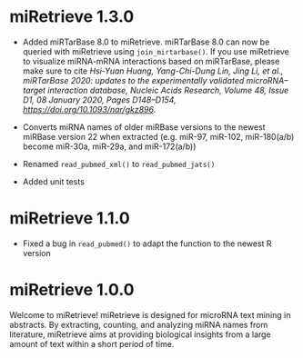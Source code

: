 # miRetrieve 1.3.0

* Added miRTarBase 8.0 to miRetrieve. miRTarBase 8.0 can now be queried
with miRetrieve using `join_mirtarbase()`.
If you use miRetrieve to visualize miRNA-mRNA interactions based on miRTarBase, please 
make sure to cite *Hsi-Yuan Huang, Yang-Chi-Dung Lin, Jing Li, et al.,
miRTarBase 2020: updates to the experimentally validated microRNA–target
interaction database, Nucleic Acids Research, Volume 48, Issue D1,
08 January 2020, Pages D148–D154, https://doi.org/10.1093/nar/gkz896.*

* Converts miRNA names of older miRBase versions to the newest miRBase version 22 
when extracted (e.g. miR-97, miR-102, miR-180(a/b) become miR-30a, miR-29a, 
and miR-172(a/b))

* Renamed `read_pubmed_xml()` to `read_pubmed_jats()`

* Added unit tests

# miRetrieve 1.1.0

* Fixed a bug in `read_pubmed()` to adapt the function to the newest 
R version

# miRetrieve 1.0.0

Welcome to miRetrieve! 
miRetrieve is designed for microRNA text mining in abstracts. 
By extracting, counting, and analyzing miRNA names from literature, miRetrieve 
aims at providing biological insights from a large amount of text within a short 
period of time.
